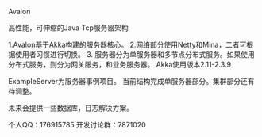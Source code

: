 Avalon 

高性能，可伸缩的Java Tcp服务器架构

1.Avalon基于Akka构建的服务器核心。
2.网络部分使用Netty和Mina，二者可根据使用者习惯进行切换。
3. 服务器分为单服务器和多节点分布式服务。如果使用分布式服务，则分为网关服务，和业务服务器。
Akka使用版本2.11-2.3.9

ExampleServer为服务器事例项目。
当前结构完成单服务器部分。集群部分还有待调整。

未来会提供一些数据库，日志解决方案。

个人QQ：176915785  开发讨论群：7871020